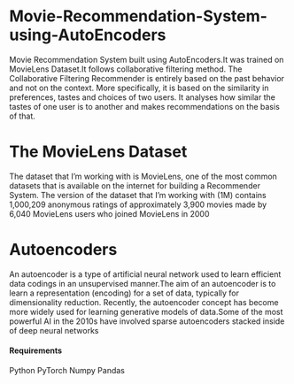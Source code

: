 <h1>Movie-Recommendation-System-using-AutoEncoders</h1>

Movie Recommendation System built using AutoEncoders.It was trained on MovieLens Dataset.It follows collaborative filtering method. The Collaborative Filtering Recommender is entirely based on the past behavior and not on the context. More specifically, it is based on the similarity in preferences, tastes and choices of two users. It analyses how similar the tastes of one user is to another and makes recommendations on the basis of that.

<h1>The MovieLens Dataset</h1>

The dataset that I’m working with is MovieLens, one of the most common datasets that is available on the internet for building a Recommender System. The version of the dataset that I’m working with (1M) contains 1,000,209 anonymous ratings of approximately 3,900 movies made by 6,040 MovieLens users who joined MovieLens in 2000

<h1>Autoencoders</h1>

An autoencoder is a type of artificial neural network used to learn efficient data codings in an unsupervised manner.The aim of an autoencoder is to learn a representation (encoding) for a set of data, typically for dimensionality reduction. Recently, the autoencoder concept has become more widely used for learning generative models of data.Some of the most powerful AI in the 2010s have involved sparse autoencoders stacked inside of deep neural networks
<h4>Requirements</h4>
Python
PyTorch
Numpy
Pandas
